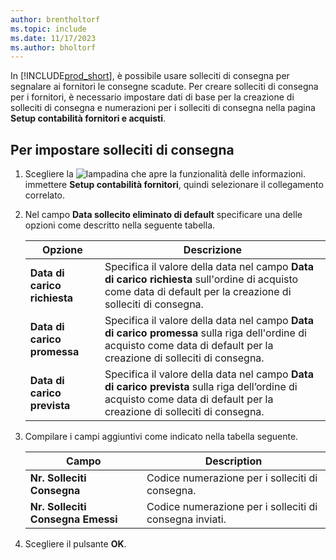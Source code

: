 ```yaml
---
author: brentholtorf
ms.topic: include
ms.date: 11/17/2023
ms.author: bholtorf
---
```

In [!INCLUDE[prod_short](../../../includes/prod_short.md)], è possibile usare solleciti di consegna per segnalare ai fornitori le consegne scadute. Per creare solleciti di consegna per i fornitori, è necessario impostare dati di base per la creazione di solleciti di consegna e numerazioni per i solleciti di consegna nella pagina **Setup contabilità fornitori e acquisti**.  

## Per impostare solleciti di consegna  

1. Scegliere la ![lampadina che apre la funzionalità delle informazioni.](../../../media/ui-search/search_small.png "Informazioni sull'operazione che si desidera eseguire") immettere **Setup contabilità fornitori**, quindi selezionare il collegamento correlato.  
2. Nel campo **Data sollecito eliminato di default** specificare una delle opzioni come descritto nella seguente tabella.  

    |Opzione|Descrizione|  
    |----------------------------------|---------------------------------------|  
    |**Data di carico richiesta**|Specifica il valore della data nel campo **Data di carico richiesta** sull'ordine di acquisto come data di default per la creazione di solleciti di consegna.|  
    |**Data di carico promessa**|Specifica il valore della data nel campo **Data di carico promessa** sulla riga dell'ordine di acquisto come data di default per la creazione di solleciti di consegna.|  
    |**Data di carico prevista**|Specifica il valore della data nel campo **Data di carico prevista** sulla riga dell’ordine di acquisto come data di default per la creazione di solleciti di consegna.|  

3. Compilare i campi aggiuntivi come indicato nella tabella seguente.  

    |Campo|Description|  
    |---------------------------------|---------------------------------------|  
    |**Nr. Solleciti Consegna**|Codice numerazione per i solleciti di consegna.|  
    |**Nr. Solleciti Consegna Emessi**|Codice numerazione per i solleciti di consegna inviati.|  

4. Scegliere il pulsante **OK**.  
